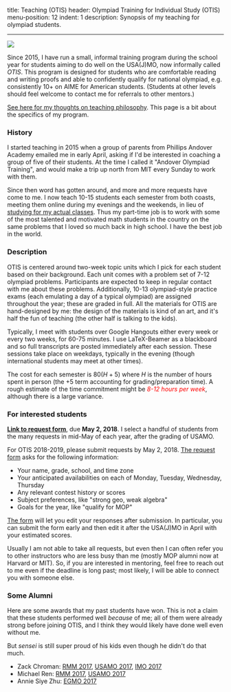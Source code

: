 title: Teaching (OTIS)
header: Olympiad Training for Individual Study (OTIS)
menu-position: 12
indent: 1
description: Synopsis of my teaching for olympiad students.

---

<img src="static/calvin-education.gif" />

Since 2015, I have run a small,
informal training program during the school year
for students aiming to do well on the USA(J)MO,
now informally called *OTIS*.
This program is designed for students who are
comfortable reading and writing proofs
and able to confidently qualify for national olympiad,
e.g. consistently 10+ on AIME for American students.
(Students at other levels should feel welcome to contact
me for referrals to other mentors.)

[See here for my thoughts on teaching philosophy][perhour].
This page is a bit about the specifics of my program.

### History
I started teaching in 2015 when a group of parents
from Phillips Andover Academy emailed me in early April,
asking if I'd be interested in coaching a group of five of their students.
At the time I called it "Andover Olympiad Training",
and would make a trip up north from MIT every Sunday to work with them.

Since then word has gotten around,
and more and more requests have come to me.
I now teach 10-15 students each semester from both coasts,
meeting them online during my evenings and the weekends,
in lieu of [studying for my actual classes][gir].
Thus my part-time job is to work with some of the
most talented and motivated math students in the country
on the same problems that I loved so much back in high school.
I have the best job in the world.

### Description
OTIS is centered around two-week topic units
which I pick for each student based on their background.
Each unit comes with a problem set of 7-12 olympiad problems.
Participants are expected to keep in regular contact with me
about these problems.
Additionally, 10-13 olympiad-style practice exams
(each emulating a day of a typical olympiad)
are assigned throughout the year; these are graded in full.
All the materials for OTIS are hand-designed by me:
the design of the materials is kind of an art,
and it's half the fun of teaching
(the other half is talking to the kids).

Typically, I meet with students over Google Hangouts
either every week or every two weeks, for 60-75 minutes.
I use LaTeX-Beamer as a blackboard and so full transcripts are posted
immediately after each session.
These sessions take place on weekdays, typically in the evening
(though international students may meet at other times).

The cost for each semester is $80(H+5)$
where $H$ is the number of hours spent in person
(the $+5$ term accounting for grading/preparation time).
A rough estimate of the time commitment might be
<span style="color:red;">*8-12 hours per week*</span>,
although there is a large variance.

### For interested students

[**Link to request form**][form], due **May 2, 2018**.
I select a handful of students from the many requests
in mid-May of each year, after the grading of USAMO.

For OTIS 2018-2019, please submit requests by May 2, 2018.
[The request form][form] asks for the following information:

* Your name, grade, school, and time zone
* Your anticipated availabilities on each of Monday, Tuesday, Wednesday, Thursday
* Any relevant contest history or scores
* Subject preferences, like "strong geo, weak algebra"
* Goals for the year, like "qualify for MOP"

[The form][form] will let you edit your responses after submission.
In particular, you can submit the form early and then edit it after
the USA(J)MO in April with your estimated scores.

Usually I am not able to take all requests, but even then
I can often refer you to other instructors who are less busy than me
(mostly MOP alumni now at Harvard or MIT).
So, if you are interested in mentoring,
feel free to reach out to me even if the deadline is long past;
most likely, I will be able to connect you with someone else.

### Some Alumni
Here are some awards that my past students have won.
This is not a claim that these students performed well *because* of me;
all of them were already strong before joining OTIS,
and I think they would likely have done well even without me.

But *sensei* is still super proud of his kids even
though he didn't do that much.

+ Zack Chroman: [RMM 2017][rmm17], [USAMO 2017][amo17], [IMO 2017][imo17]
+ Michael Ren: [RMM 2017][rmm17], [USAMO 2017][amo17]
+ Annie Siye Zhu: [EGMO 2017][egmo17]

[perhour]: https://usamo.wordpress.com/2016/02/07/stop-paying-me-per-hour/
[geombook]: geombook.html
[gir]: http://catalog.mit.edu/mit/undergraduate-education/general-institute-requirements/
[rmm17]: http://rmms.lbi.ro/rmm2017/index.php?id=results_math
[amo17]: http://www.maa.org/sites/default/files/HonorableMentions2017.pdf
[imo17]: http://imo-official.org/year_reg_team.aspx?year=2017&code=USA
[egmo17]: https://www.egmo.org/registration/2017/person21
[form]: https://goo.gl/forms/himGptArWuVhlFdv2
